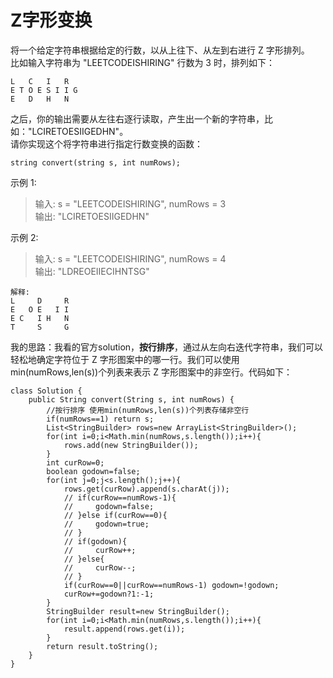 # Z字形变换
将一个给定字符串根据给定的行数，以从上往下、从左到右进行 Z 字形排列。  
比如输入字符串为 "LEETCODEISHIRING" 行数为 3 时，排列如下：
```
L   C   I   R
E T O E S I I G
E   D   H   N
```
之后，你的输出需要从左往右逐行读取，产生出一个新的字符串，比如："LCIRETOESIIGEDHN"。  
请你实现这个将字符串进行指定行数变换的函数：
```
string convert(string s, int numRows);
```
示例 1:
>输入: s = "LEETCODEISHIRING", numRows = 3  
输出: "LCIRETOESIIGEDHN"

示例 2:
>输入: s = "LEETCODEISHIRING", numRows = 4  
输出: "LDREOEIIECIHNTSG"  

``` 
解释: 
L     D     R  
E   O E   I I  
E C   I H   N  
T     S     G 
``` 
我的思路：我看的官方solution，**按行排序**，通过从左向右迭代字符串，我们可以轻松地确定字符位于 Z 字形图案中的哪一行。我们可以使用min(numRows,len(s))个列表来表示 Z 字形图案中的非空行。代码如下：
```
class Solution {
    public String convert(String s, int numRows) {
        //按行排序 使用min(numRows,len(s))个列表存储非空行
        if(numRows==1) return s;
        List<StringBuilder> rows=new ArrayList<StringBuilder>();
        for(int i=0;i<Math.min(numRows,s.length());i++){
            rows.add(new StringBuilder());
        }
        int curRow=0;
        boolean godown=false;
        for(int j=0;j<s.length();j++){
            rows.get(curRow).append(s.charAt(j));
            // if(curRow==numRows-1){
            //     godown=false;
            // }else if(curRow==0){
            //     godown=true;
            // }
            // if(godown){
            //     curRow++;
            // }else{
            //     curRow--;
            // }
            if(curRow==0||curRow==numRows-1) godown=!godown;
            curRow+=godown?1:-1;
        }
        StringBuilder result=new StringBuilder();
        for(int i=0;i<Math.min(numRows,s.length());i++){
            result.append(rows.get(i));
        }
        return result.toString();
    }
}
```